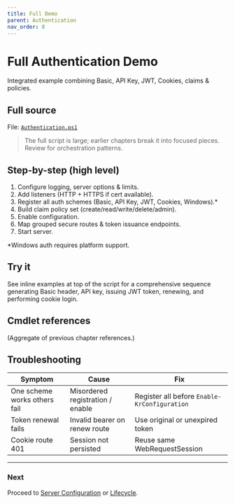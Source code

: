 ```yaml
---
title: Full Demo
parent: Authentication
nav_order: 8
---
```


# Full Authentication Demo

Integrated example combining Basic, API Key, JWT, Cookies, claims & policies.

## Full source

File: [`Authentication.ps1`][Authentication-Full]

> The full script is large; earlier chapters break it into focused pieces. Review for orchestration patterns.

## Step-by-step (high level)

1. Configure logging, server options & limits.
2. Add listeners (HTTP + HTTPS if cert available).
3. Register all auth schemes (Basic, API Key, JWT, Cookies, Windows).\*
4. Build claim policy set (create/read/write/delete/admin).
5. Enable configuration.
6. Map grouped secure routes & token issuance endpoints.
7. Start server.

\*Windows auth requires platform support.

## Try it

See inline examples at top of the script for a comprehensive sequence generating Basic header, API key, issuing JWT token,
renewing, and performing cookie login.

## Cmdlet references

(Aggregate of previous chapter references.)

## Troubleshooting

| Symptom                      | Cause                            | Fix                                          |
| ---------------------------- | -------------------------------- | -------------------------------------------- |
| One scheme works others fail | Misordered registration / enable | Register all before `Enable-KrConfiguration` |
| Token renewal fails          | Invalid bearer on renew route    | Use original or unexpired token              |
| Cookie route 401             | Session not persisted            | Reuse same WebRequestSession                 |

---

### Next

Proceed to [Server Configuration](../13.server-configuration/index) or [Lifecycle](../14.lifecycle/index).

[Authentication-Full]: https://github.com/Kestrun/Kestrun/blob/main/examples/PowerShell/Authentication/Authentication.ps1
